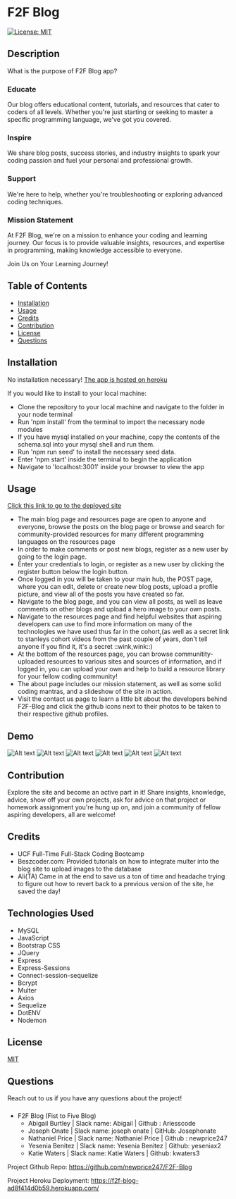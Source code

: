 # F2F Blog
  [![License: MIT](https://img.shields.io/badge/License-MIT-yellow.svg)](https://opensource.org/licenses/MIT)
## Description

  What is the purpose of F2F Blog app?

### Educate
Our blog offers educational content, tutorials, and resources that cater to coders of all levels. Whether you're just starting or seeking to master a specific programming language, we've got you covered.

### Inspire
We share blog posts, success stories, and industry insights to spark your coding passion and fuel your personal and professional growth.

### Support
We're here to help, whether you're troubleshooting or exploring advanced coding techniques.

### Mission Statement
At F2F Blog, we're on a mission to enhance your coding and learning journey. Our focus is to provide valuable insights, resources, and expertise in programming, making knowledge accessible to everyone.


Join Us on Your Learning Journey!

  ## Table of Contents 
  
  - [Installation](#installation)
  - [Usage](#usage)
  - [Credits](#credits) 
  - [Contribution](#contribution)
  - [License](#license)
  - [Questions](#questions)
  
  ## Installation
  No installation necessary! [The app is hosted on heroku](https://f2f-blog-ad8f414d0b59.herokuapp.com/)
  
  If you would like to install to your local machine:
  * Clone the repository to your local machine and navigate to the folder in your node terminal
  * Run 'npm install' from the terminal to import the necessary node modules
  * If you have mysql installed on your machine, copy the contents of the schema.sql into your mysql shell and run them.
  * Run 'npm run seed' to install the necessary seed data.
  * Enter 'npm start' inside the terminal to begin the application
  * Navigate to 'localhost:3001' inside your browser to view the app

  ## Usage
  [Click this link to go to the deployed site](https://f2f-blog-ad8f414d0b59.herokuapp.com/)

  * The main blog page and resources page are open to anyone and everyone, browse the posts on the blog page or browse and search for community-provided resources for many different programming languages on the resources page
  * In order to make comments or post new blogs, register as a new user by going to the login page.
  * Enter your credentials to login, or register as a new user by clicking the register button below the login button.
  * Once logged in you will be taken to your main hub, the POST page, where you can edit, delete or create new blog posts, upload a profile picture, and view all of the posts you have created so far.
  * Navigate to the blog page, and you can view all posts, as well as leave comments on other blogs and upload a hero image to your own posts.
  * Navigate to the resources page and find helpful websites that aspiring developers can use to find more information on many of the technologies we have used thus far in the cohort,(as well as a secret link to stanleys cohort videos from the past couple of years, don't tell anyone if you find it, it's a secret ::wink,wink::)
  * At the bottom of the resources page, you can browse communitity-uploaded resources to various sites and sources of information, and if logged in, you can upload your own and help to build a resource library for your fellow coding community!
  * The about page includes our mission statement, as well as some solid coding mantras, and a slideshow of the site in action.
  * Visit the contact us page to learn a little bit about the developers behind F2F-Blog and click the github icons next to their photos to be taken to their respective github profiles.

  ## Demo

  
![Alt text](<Screenshot 2023-10-17 143131.png>)
![Alt text](<Screenshot 2023-10-17 143011.png>)
![Alt text](crud.png)
![Alt text](<Screenshot 2023-10-17 143034.png>)
![Alt text](<Screenshot 2023-10-17 143056.png>)
![Alt text](<Screenshot 2023-10-17 143111.png>)


  ## Contribution

  Explore the site and become an active part in it! Share insights, knowledge, advice, show off your own projects, ask for advice on that project or homework assignment you're hung up on, and join a community of fellow aspiring developers, all are welcome!

  ## Credits

  * UCF Full-Time Full-Stack Coding Bootcamp
  * Beszcoder.com: Provided tutorials on how to integrate multer into the blog site to upload images to the database
  * Ali(TA) Came in at the end to save us a ton of time and headache trying to figure out how to revert back to a previous version of the site, he saved the day!
  
  ## Technologies Used

  * MySQL
  * JavaScript
  * Bootstrap CSS
  * JQuery
  * Express
  * Express-Sessions
  * Connect-session-sequelize
  * Bcrypt
  * Multer
  * Axios
  * Sequelize
  * DotENV
  * Nodemon

  ## License

  [MIT](https://opensource.org/licenses/MIT)

  ## Questions
  
  Reach out to us if you have any questions about the project!
  
###
  * F2F Blog (Fist to Five Blog)
    * Abigail Burtley | Slack name: Abigail | Github : Ariesscode
    * Joseph Onate | Slack name: joseph onate | GitHub: Josephonate
    * Nathaniel Price | Slack name: Nathaniel Price | Github : newprice247
    * Yesenia Benitez | Slack name: Yesenia Benitez | Github: yeseniax2
    * Katie Waters | Slack name: Katie Waters | Github: kwaters3

Project Github Repo:  https://github.com/newprice247/F2F-Blog

Project Heroku Deployment:  https://f2f-blog-ad8f414d0b59.herokuapp.com/
